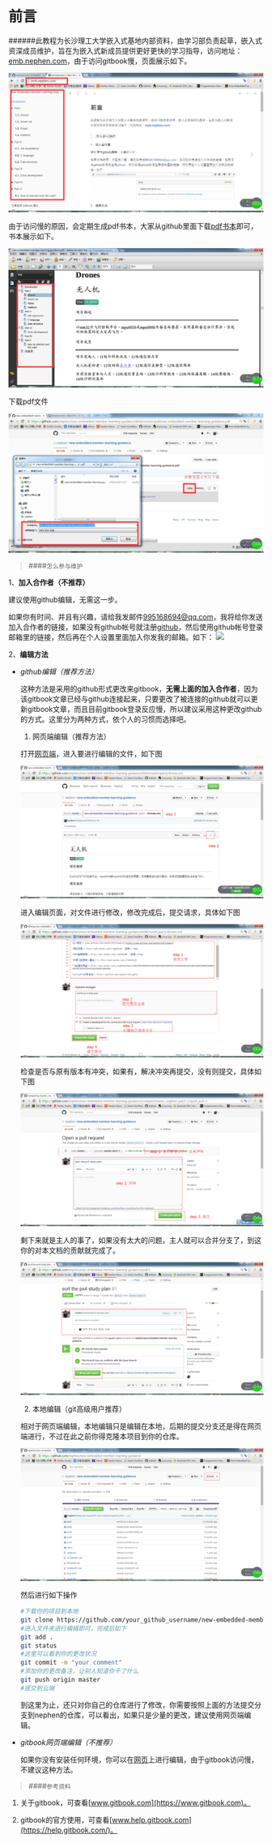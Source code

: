 前言
=======

######此教程为长沙理工大学嵌入式基地内部资料，由学习部负责起草，嵌入式资深成员维护，旨在为嵌入式新成员提供更好更快的学习指导，访问地址：[emb.nephen.com](http://emb.nephen.com/)，由于访问gitbook慢，页面展示如下。

![look](images/look.png)

由于访问慢的原因，会定期生成pdf书本，大家从github里面下载[pdf书本](pdf/new-embedded-member-learning-guidance.pdf)即可，书本展示如下。

![pdf](images/pdf.png)

下载pdf文件

![download](images/download.png)

>####`怎么参与维护`

1、**加入合作者（不推荐）**

建议使用github编辑，无需这一步。

如果你有时间、并且有兴趣，请给我发邮件<a href=mailto:995168694@qq.com>995168694@qq.com</a>，我将给你发送加入合作者的链接，如果没有github帐号就注册[github](https://github.com/login)，然后使用github帐号登录邮箱里的链接，然后再在个人设置里面加入你发我的邮箱。如下：
<img src="http://blue.nephen.com/egitbook.png">

2、**编辑方法**

- *github编辑（推荐方法）*

	这种方法是采用的github形式更改来gitbook，**无需上面的加入合作者**，因为该gitbook文章已经与github连接起来，只要更改了被连接的github就可以更新gitbook文章，而且目前gitbook登录反应慢，所以建议采用这种更改github的方式。这里分为两种方式，依个人的习惯而选择吧。

    1. 网页端编辑（推荐方法）

    打开[网页端](https://github.com/nephen/new-embedded-member-learning-guidance)，进入要进行编辑的文件，如下图

    ![edit_drones](images/edit_drones.png)

	进入编辑页面，对文件进行修改，修改完成后，提交请求，具体如下图

	![pull_request](images/pull_request.png)

	检查是否与原有版本有冲突，如果有，解决冲突再提交，没有则提交，具体如下图

	![open_pull](images/open_pull.png)

	剩下来就是主人的事了，如果没有太大的问题，主人就可以合并分支了，到这你的对本文档的贡献就完成了。

	![merge](images/merge.png)

	2. 本地编辑（git高级用户推荐）

	相对于网页端编辑，本地编辑只是编辑在本地，后期的提交分支还是得在网页端进行，不过在此之前你得克隆本项目到你的仓库。

	![clone](images/clone.png)
	
	然后进行如下操作
	
	```sh
	#下载你的项目到本地
	git clone https://github.com/your_github_username/new-embedded-member-learning-guidance.git
	#进入文件夹进行编辑即可，完成后如下
	git add .
	git status
	#这里可以看到你的更改状况
	git commit -m "your comment"
	#添加你的更改备注，让别人知道你干了什么
	git push origin master
	#提交到云端
	```
	到这里为止，还只对你自己的仓库进行了修改，你需要按照上面的方法提交分支到nephen的仓库，可以看出，如果只是少量的更改，建议使用网页端编辑。
- *gitbook网页端编辑（不推荐）*

    如果你没有安装任何环境，你可以在[网页](https://www.gitbook.com/book/nephen/new-embedded-member-learning-guidance/details)上进行编辑，由于gitbook访问慢，不建议这种方法。

>####`参考资料`

1. 关于gitbook，可查看[www.gitbook.com](https://www.gitbook.com)。

2. gitbook的官方使用，可查看[www.help.gitbook.com](https://help.gitbook.com/)。